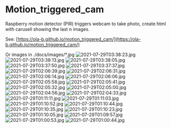 # Motion_triggered_cam
Raspberry motion detector (PIR) triggers webcam to take photo, create html with carusell showing the last n images.

See: [https://ola-b.github.io/motion_triggered_cam/](https://ola-b.github.io/motion_triggered_cam/)


Or images in ./docs/images/*.jpg
![2021-07-29T03:38:23.jpg](https://github.com/Ola-B/motion_triggered_cam/blob/main/docs/images/2021-07-29T03:38:23.jpg "2021-07-29T03:38:23.jpg")
![2021-07-29T03:38:13.jpg](https://github.com/Ola-B/motion_triggered_cam/blob/main/docs/images/2021-07-29T03:38:13.jpg "2021-07-29T03:38:13.jpg")
![2021-07-29T03:38:05.jpg](https://github.com/Ola-B/motion_triggered_cam/blob/main/docs/images/2021-07-29T03:38:05.jpg "2021-07-29T03:38:05.jpg")
![2021-07-29T03:37:50.jpg](https://github.com/Ola-B/motion_triggered_cam/blob/main/docs/images/2021-07-29T03:37:50.jpg "2021-07-29T03:37:50.jpg")
![2021-07-29T03:37:37.jpg](https://github.com/Ola-B/motion_triggered_cam/blob/main/docs/images/2021-07-29T03:37:37.jpg "2021-07-29T03:37:37.jpg")
![2021-07-29T02:06:39.jpg](https://github.com/Ola-B/motion_triggered_cam/blob/main/docs/images/2021-07-29T02:06:39.jpg "2021-07-29T02:06:39.jpg")
![2021-07-29T02:06:31.jpg](https://github.com/Ola-B/motion_triggered_cam/blob/main/docs/images/2021-07-29T02:06:31.jpg "2021-07-29T02:06:31.jpg")
![2021-07-29T02:06:14.jpg](https://github.com/Ola-B/motion_triggered_cam/blob/main/docs/images/2021-07-29T02:06:14.jpg "2021-07-29T02:06:14.jpg")
![2021-07-29T02:06:06.jpg](https://github.com/Ola-B/motion_triggered_cam/blob/main/docs/images/2021-07-29T02:06:06.jpg "2021-07-29T02:06:06.jpg")
![2021-07-29T02:05:58.jpg](https://github.com/Ola-B/motion_triggered_cam/blob/main/docs/images/2021-07-29T02:05:58.jpg "2021-07-29T02:05:58.jpg")
![2021-07-29T02:05:41.jpg](https://github.com/Ola-B/motion_triggered_cam/blob/main/docs/images/2021-07-29T02:05:41.jpg "2021-07-29T02:05:41.jpg")
![2021-07-29T02:05:32.jpg](https://github.com/Ola-B/motion_triggered_cam/blob/main/docs/images/2021-07-29T02:05:32.jpg "2021-07-29T02:05:32.jpg")
![2021-07-29T02:05:00.jpg](https://github.com/Ola-B/motion_triggered_cam/blob/main/docs/images/2021-07-29T02:05:00.jpg "2021-07-29T02:05:00.jpg")
![2021-07-29T02:04:56.jpg](https://github.com/Ola-B/motion_triggered_cam/blob/main/docs/images/2021-07-29T02:04:56.jpg "2021-07-29T02:04:56.jpg")
![2021-07-29T02:04:33.jpg](https://github.com/Ola-B/motion_triggered_cam/blob/main/docs/images/2021-07-29T02:04:33.jpg "2021-07-29T02:04:33.jpg")
![2021-07-29T01:11:11.jpg](https://github.com/Ola-B/motion_triggered_cam/blob/main/docs/images/2021-07-29T01:11:11.jpg "2021-07-29T01:11:11.jpg")
![2021-07-29T01:11:03.jpg](https://github.com/Ola-B/motion_triggered_cam/blob/main/docs/images/2021-07-29T01:11:03.jpg "2021-07-29T01:11:03.jpg")
![2021-07-29T01:10:52.jpg](https://github.com/Ola-B/motion_triggered_cam/blob/main/docs/images/2021-07-29T01:10:52.jpg "2021-07-29T01:10:52.jpg")
![2021-07-29T01:10:44.jpg](https://github.com/Ola-B/motion_triggered_cam/blob/main/docs/images/2021-07-29T01:10:44.jpg "2021-07-29T01:10:44.jpg")
![2021-07-29T01:10:35.jpg](https://github.com/Ola-B/motion_triggered_cam/blob/main/docs/images/2021-07-29T01:10:35.jpg "2021-07-29T01:10:35.jpg")
![2021-07-29T01:10:23.jpg](https://github.com/Ola-B/motion_triggered_cam/blob/main/docs/images/2021-07-29T01:10:23.jpg "2021-07-29T01:10:23.jpg")
![2021-07-29T01:10:05.jpg](https://github.com/Ola-B/motion_triggered_cam/blob/main/docs/images/2021-07-29T01:10:05.jpg "2021-07-29T01:10:05.jpg")
![2021-07-29T01:09:57.jpg](https://github.com/Ola-B/motion_triggered_cam/blob/main/docs/images/2021-07-29T01:09:57.jpg "2021-07-29T01:09:57.jpg")
![2021-07-29T01:00:53.jpg](https://github.com/Ola-B/motion_triggered_cam/blob/main/docs/images/2021-07-29T01:00:53.jpg "2021-07-29T01:00:53.jpg")
![2021-07-29T01:00:44.jpg](https://github.com/Ola-B/motion_triggered_cam/blob/main/docs/images/2021-07-29T01:00:44.jpg "2021-07-29T01:00:44.jpg")
